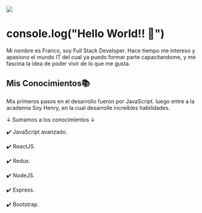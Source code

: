 
![](https://user-images.githubusercontent.com/104408054/193694411-997b28dd-09fd-4233-b48c-32fde18c6eb2.jpg)

# console.log("Hello World!! 👋")
Mi nombre es Franco, soy Full Stack Developer. Hace tiempo me intereso y apasiono el mundo IT del cual ya puedo formar parte capacitandome, y me fascina la idea de poder vivir de lo que me gusta.

## Mis Conocimientos📚
Mis primeros pasos en el desarrollo fueron por JavaScript. luego entre a la academia Soy Henry, en la cual desarrolle increibles habilidades.

↓ Sumamos a los conocimientos ↓

✔️ JavaScript avanzado.

✔️ ReactJS.

✔️ Redux.

✔️ NodeJS.

✔️ Express.

✔️ Bootstrap.
